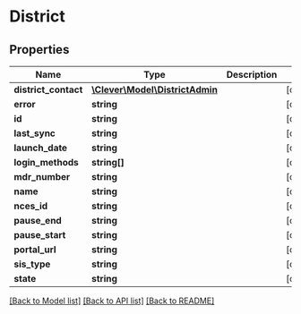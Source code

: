 # District

## Properties
Name | Type | Description | Notes
------------ | ------------- | ------------- | -------------
**district_contact** | [**\Clever\Model\DistrictAdmin**](DistrictAdmin.md) |  | [optional] 
**error** | **string** |  | [optional] 
**id** | **string** |  | [optional] 
**last_sync** | **string** |  | [optional] 
**launch_date** | **string** |  | [optional] 
**login_methods** | **string[]** |  | [optional] 
**mdr_number** | **string** |  | [optional] 
**name** | **string** |  | [optional] 
**nces_id** | **string** |  | [optional] 
**pause_end** | **string** |  | [optional] 
**pause_start** | **string** |  | [optional] 
**portal_url** | **string** |  | [optional] 
**sis_type** | **string** |  | [optional] 
**state** | **string** |  | [optional] 

[[Back to Model list]](../README.md#documentation-for-models) [[Back to API list]](../README.md#documentation-for-api-endpoints) [[Back to README]](../README.md)


